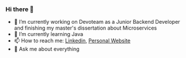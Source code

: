 ### Hi there 👋

- 🔭 I’m currently working on Devoteam as a Junior Backend Developer and finishing my master's dissertation about Microservices
- 🌱 I’m currently learning Java
- 📫 How to reach me: [Linkedin](https://www.linkedin.com/in/jos%C3%A9-pereira-b18750164/), [Personal Website](https://josepereira1.github.io/)
- 💬 Ask me about everything

<!--
**josepereira1/josepereira1** is a ✨ _special_ ✨ repository because its `README.md` (this file) appears on your GitHub profile.

Here are some ideas to get you started:

- 🔭 I’m currently working on ...
- 🌱 I’m currently learning ...
- 👯 I’m looking to collaborate on ...
- 🤔 I’m looking for help with ...
- 💬 Ask me about ...
- 📫 How to reach me: ...
- 😄 Pronouns: ...
- ⚡ Fun fact: ...
-->
